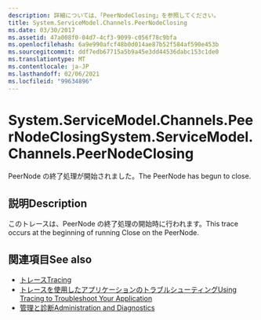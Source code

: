 ```yaml
---
description: 詳細については、「PeerNodeClosing」を参照してください。
title: System.ServiceModel.Channels.PeerNodeClosing
ms.date: 03/30/2017
ms.assetid: 47a008f0-04d7-4cf3-9099-c056f78c9bfa
ms.openlocfilehash: 6a9e990afcf48b0d014ae87b52f584af590e453b
ms.sourcegitcommit: ddf7edb67715a5b9a45e3dd44536dabc153c1de0
ms.translationtype: MT
ms.contentlocale: ja-JP
ms.lasthandoff: 02/06/2021
ms.locfileid: "99634896"
---
```

# <a name="systemservicemodelchannelspeernodeclosing"></a><span data-ttu-id="1dfcd-103">System.ServiceModel.Channels.PeerNodeClosing</span><span class="sxs-lookup"><span data-stu-id="1dfcd-103">System.ServiceModel.Channels.PeerNodeClosing</span></span>

<span data-ttu-id="1dfcd-104">PeerNode の終了処理が開始されました。</span><span class="sxs-lookup"><span data-stu-id="1dfcd-104">The PeerNode has begun to close.</span></span>  
  
## <a name="description"></a><span data-ttu-id="1dfcd-105">説明</span><span class="sxs-lookup"><span data-stu-id="1dfcd-105">Description</span></span>  

 <span data-ttu-id="1dfcd-106">このトレースは、PeerNode の終了処理の開始時に行われます。</span><span class="sxs-lookup"><span data-stu-id="1dfcd-106">This trace occurs at the beginning of running Close on the PeerNode.</span></span>  
  
## <a name="see-also"></a><span data-ttu-id="1dfcd-107">関連項目</span><span class="sxs-lookup"><span data-stu-id="1dfcd-107">See also</span></span>

- [<span data-ttu-id="1dfcd-108">トレース</span><span class="sxs-lookup"><span data-stu-id="1dfcd-108">Tracing</span></span>](index.md)
- [<span data-ttu-id="1dfcd-109">トレースを使用したアプリケーションのトラブルシューティング</span><span class="sxs-lookup"><span data-stu-id="1dfcd-109">Using Tracing to Troubleshoot Your Application</span></span>](using-tracing-to-troubleshoot-your-application.md)
- [<span data-ttu-id="1dfcd-110">管理と診断</span><span class="sxs-lookup"><span data-stu-id="1dfcd-110">Administration and Diagnostics</span></span>](../index.md)
